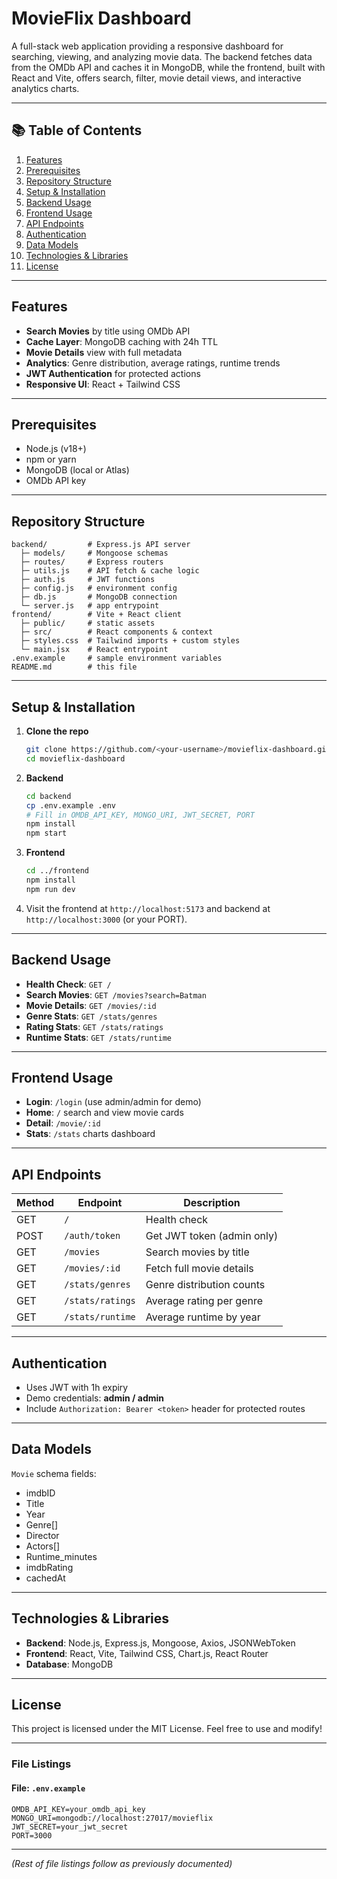 # MovieFlix Dashboard

A full-stack web application providing a responsive dashboard for searching, viewing, and analyzing movie data. The backend fetches data from the OMDb API and caches it in MongoDB, while the frontend, built with React and Vite, offers search, filter, movie detail views, and interactive analytics charts.

---

## 📚 Table of Contents
1. [Features](#features)
2. [Prerequisites](#prerequisites)
3. [Repository Structure](#repository-structure)
4. [Setup & Installation](#setup--installation)
5. [Backend Usage](#backend-usage)
6. [Frontend Usage](#frontend-usage)
7. [API Endpoints](#api-endpoints)
8. [Authentication](#authentication)
9. [Data Models](#data-models)
10. [Technologies & Libraries](#technologies--libraries)
11. [License](#license)

---

## Features
- **Search Movies** by title using OMDb API
- **Cache Layer**: MongoDB caching with 24h TTL
- **Movie Details** view with full metadata
- **Analytics**: Genre distribution, average ratings, runtime trends
- **JWT Authentication** for protected actions
- **Responsive UI**: React + Tailwind CSS

---

## Prerequisites
- Node.js (v18+)
- npm or yarn
- MongoDB (local or Atlas)
- OMDb API key

---

## Repository Structure
```
backend/         # Express.js API server
  ├─ models/     # Mongoose schemas
  ├─ routes/     # Express routers
  ├─ utils.js    # API fetch & cache logic
  ├─ auth.js     # JWT functions
  ├─ config.js   # environment config
  ├─ db.js       # MongoDB connection
  └─ server.js   # app entrypoint
frontend/        # Vite + React client
  ├─ public/     # static assets
  ├─ src/        # React components & context
  ├─ styles.css  # Tailwind imports + custom styles
  └─ main.jsx    # React entrypoint
.env.example     # sample environment variables
README.md        # this file
```

---

## Setup & Installation

1. **Clone the repo**
   ```bash
   git clone https://github.com/<your-username>/movieflix-dashboard.git
   cd movieflix-dashboard
   ```

2. **Backend**
   ```bash
   cd backend
   cp .env.example .env
   # Fill in OMDB_API_KEY, MONGO_URI, JWT_SECRET, PORT
   npm install
   npm start
   ```

3. **Frontend**
   ```bash
   cd ../frontend
   npm install
   npm run dev
   ```

4. Visit the frontend at `http://localhost:5173` and backend at `http://localhost:3000` (or your PORT).

---

## Backend Usage
- **Health Check**: `GET /`
- **Search Movies**: `GET /movies?search=Batman`
- **Movie Details**: `GET /movies/:id`
- **Genre Stats**: `GET /stats/genres`
- **Rating Stats**: `GET /stats/ratings`
- **Runtime Stats**: `GET /stats/runtime`

---

## Frontend Usage
- **Login**: `/login` (use admin/admin for demo)
- **Home**: `/` search and view movie cards
- **Detail**: `/movie/:id`
- **Stats**: `/stats` charts dashboard

---

## API Endpoints
| Method | Endpoint              | Description                   |
| ------ | --------------------- | ----------------------------- |
| GET    | `/`                   | Health check                  |
| POST   | `/auth/token`         | Get JWT token (admin only)    |
| GET    | `/movies`             | Search movies by title        |
| GET    | `/movies/:id`         | Fetch full movie details      |
| GET    | `/stats/genres`       | Genre distribution counts     |
| GET    | `/stats/ratings`      | Average rating per genre      |
| GET    | `/stats/runtime`      | Average runtime by year       |

---

## Authentication
- Uses JWT with 1h expiry
- Demo credentials: **admin / admin**
- Include `Authorization: Bearer <token>` header for protected routes

---

## Data Models
`Movie` schema fields:
- imdbID
- Title
- Year
- Genre[]
- Director
- Actors[]
- Runtime_minutes
- imdbRating
- cachedAt

---

## Technologies & Libraries
- **Backend**: Node.js, Express.js, Mongoose, Axios, JSONWebToken
- **Frontend**: React, Vite, Tailwind CSS, Chart.js, React Router
- **Database**: MongoDB

---

## License
This project is licensed under the MIT License. Feel free to use and modify!

---


### File Listings

#### File: `.env.example`
```env
OMDB_API_KEY=your_omdb_api_key
MONGO_URI=mongodb://localhost:27017/movieflix
JWT_SECRET=your_jwt_secret
PORT=3000
```  

---

*(Rest of file listings follow as previously documented)*

